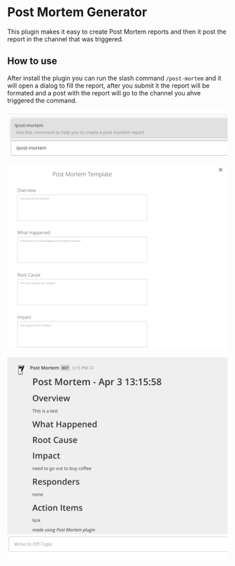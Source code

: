 # Post Mortem Generator

This plugin makes it easy to create Post Mortem reports and then it post the report in the channel that was triggered.


## How to use

After install the plugin you can run the slash command `/post-mortem` and it will open a dialog to fill the report, after you submit it the report will be formated and a post with the report will go to the channel you ahve triggered the command.


![slash-command](images/slash-command.png)

![input](images/post-mortem-input.png)

![output](images/post-mortem-output.png)
